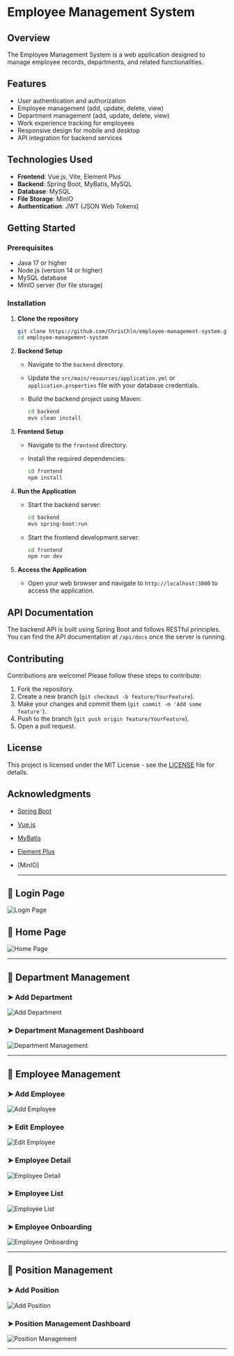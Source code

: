# Employee Management System

## Overview

The Employee Management System is a web application designed to manage employee records, departments, and related functionalities. 

## Features

- User authentication and authorization
- Employee management (add, update, delete, view)
- Department management (add, update, delete, view)
- Work experience tracking for employees
- Responsive design for mobile and desktop
- API integration for backend services

## Technologies Used

- **Frontend**: Vue.js, Vite, Element Plus
- **Backend**: Spring Boot, MyBatis, MySQL
- **Database**: MySQL
- **File Storage**: MinIO
- **Authentication**: JWT (JSON Web Tokens)

## Getting Started

### Prerequisites

- Java 17 or higher
- Node.js (version 14 or higher)
- MySQL database
- MinIO server (for file storage)

### Installation

1. **Clone the repository**

   ```bash
   git clone https://github.com/ChrisChln/employee-management-system.git
   cd employee-management-system
   ```

2. **Backend Setup**

   - Navigate to the `backend` directory.

   - Update the `src/main/resources/application.yml` or `application.properties` file with your database credentials.

   - Build the backend project using Maven:

     ```bash
     cd backend
     mvn clean install
     ```

3. **Frontend Setup**

   - Navigate to the `frontend` directory.

   - Install the required dependencies:

     ```bash
     cd frontend
     npm install
     ```

4. **Run the Application**

   - Start the backend server:

     ```bash
     cd backend
     mvn spring-boot:run
     ```

   - Start the frontend development server:

     ```bash
     cd frontend
     npm run dev
     ```

5. **Access the Application**

   - Open your web browser and navigate to `http://localhost:3000` to access the application.

## API Documentation

The backend API is built using Spring Boot and follows RESTful principles. You can find the API documentation at `/api/docs` once the server is running.

## Contributing

Contributions are welcome! Please follow these steps to contribute:

1. Fork the repository.
2. Create a new branch (`git checkout -b feature/YourFeature`).
3. Make your changes and commit them (`git commit -m 'Add some feature'`).
4. Push to the branch (`git push origin feature/YourFeature`).
5. Open a pull request.

## License

This project is licensed under the MIT License - see the [LICENSE](LICENSE) file for details.

## Acknowledgments

- [Spring Boot](https://spring.io/projects/spring-boot)
- [Vue.js](https://vuejs.org/)
- [MyBatis](https://mybatis.org/)
- [Element Plus](https://element-plus.org/)
- [MinIO]

  ---

## **🔹 Login Page**
![Login Page](assets/Login.png)

## **🔹 Home Page**
![Home Page](assets/homePage.png)

---

## **🔹 Department Management**
### ➤ Add Department
![Add Department](assets/addDepartment.png)

### ➤ Department Management Dashboard
![Department Management](assets/departmentManagement.png)

---

## **🔹 Employee Management**
### ➤ Add Employee
![Add Employee](assets/addEmployee.png)

### ➤ Edit Employee
![Edit Employee](assets/editEmployee.png)

### ➤ Employee Detail
![Employee Detail](assets/employeeDetail.png)

### ➤ Employee List
![Employee List](assets/employeeList.png)

### ➤ Employee Onboarding
![Employee Onboarding](assets/employeeOnboarding.png)

---

## **🔹 Position Management**
### ➤ Add Position
![Add Position](assets/addPosition.png)

### ➤ Position Management Dashboard
![Position Management](assets/positionManagement.png)

---
